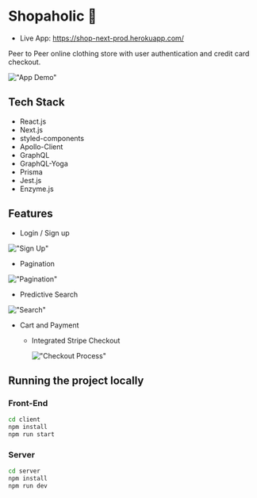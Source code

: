 # Shopaholic :money_with_wings:

-   Live App: https://shop-next-prod.herokuapp.com/

Peer to Peer online clothing store with user authentication and credit card checkout.

!["App Demo"](https://thumbs.gfycat.com/BlandLiquidGordonsetter-size_restricted.gif?raw=true)

## Tech Stack

-   React.js
-   Next.js
-   styled-components
-   Apollo-Client
-   GraphQL
-   GraphQL-Yoga
-   Prisma
-   Jest.js
-   Enzyme.js

## Features

-   Login / Sign up

!["Sign Up"](https://thumbs.gfycat.com/CarefulOilyBaboon-size_restricted.gif?raw=true)

-   Pagination

!["Pagination"](https://thumbs.gfycat.com/FickleOddballAngelfish-size_restricted.gif?raw=true)

-   Predictive Search

!["Search"](https://thumbs.gfycat.com/AgileBlueAcornweevil-size_restricted.gif?raw=true)

-   Cart and Payment

    -   Integrated Stripe Checkout

        !["Checkout Process"](https://thumbs.gfycat.com/SmartQueasyBordercollie-size_restricted.gif?raw=true)

## Running the project locally

### Front-End

```sh
cd client
npm install
npm run start
```

### Server

```sh
cd server
npm install
npm run dev
```
